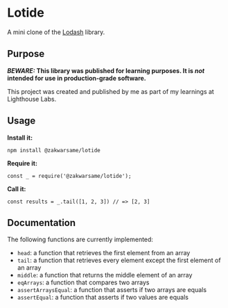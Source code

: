 # Lotide

A mini clone of the [Lodash](https://lodash.com) library.

## Purpose

**_BEWARE:_ This library was published for learning purposes. It is _not_ intended for use in production-grade software.**

This project was created and published by me as part of my learnings at Lighthouse Labs. 

## Usage

**Install it:**

`npm install @zakwarsame/lotide`

**Require it:**

`const _ = require('@zakwarsame/lotide');`

**Call it:**

`const results = _.tail([1, 2, 3]) // => [2, 3]`

## Documentation

The following functions are currently implemented:

* `head`: a function that retrieves the first element from an array
* `tail`: a function that retrieves every element except the first element of an array
* `middle`: a function that returns the middle element of an array
* `eqArrays`: a function that compares two arrays
* `assertArraysEqual`: a function that asserts if two arrays are equals
* `assertEqual`: a function that asserts if two values are equals
